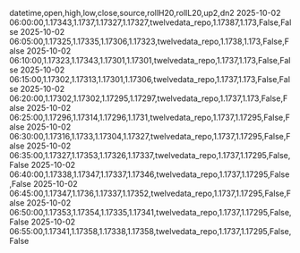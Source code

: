 datetime,open,high,low,close,source,rollH20,rollL20,up2,dn2
2025-10-02 06:00:00,1.17343,1.1737,1.17327,1.17327,twelvedata_repo,1.17387,1.173,False,False
2025-10-02 06:05:00,1.17325,1.17335,1.17306,1.17323,twelvedata_repo,1.1738,1.173,False,False
2025-10-02 06:10:00,1.17323,1.17343,1.17301,1.17301,twelvedata_repo,1.1737,1.173,False,False
2025-10-02 06:15:00,1.17302,1.17313,1.17301,1.17306,twelvedata_repo,1.1737,1.173,False,False
2025-10-02 06:20:00,1.17302,1.17302,1.17295,1.17297,twelvedata_repo,1.1737,1.173,False,False
2025-10-02 06:25:00,1.17296,1.17314,1.17296,1.1731,twelvedata_repo,1.1737,1.17295,False,False
2025-10-02 06:30:00,1.17316,1.1733,1.17304,1.17327,twelvedata_repo,1.1737,1.17295,False,False
2025-10-02 06:35:00,1.17327,1.17353,1.17326,1.17337,twelvedata_repo,1.1737,1.17295,False,False
2025-10-02 06:40:00,1.17338,1.17347,1.17337,1.17346,twelvedata_repo,1.1737,1.17295,False,False
2025-10-02 06:45:00,1.17347,1.1736,1.17337,1.17352,twelvedata_repo,1.1737,1.17295,False,False
2025-10-02 06:50:00,1.17353,1.17354,1.17335,1.17341,twelvedata_repo,1.1737,1.17295,False,False
2025-10-02 06:55:00,1.17341,1.17358,1.17338,1.17358,twelvedata_repo,1.1737,1.17295,False,False
